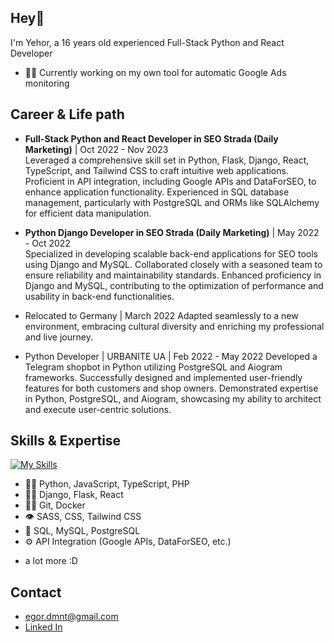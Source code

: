 ## Hey👋
I'm Yehor, a 16 years old experienced Full-Stack Python and React Developer
- 👨‍💻 Currently working on my own tool for automatic Google Ads monitoring

## Сareer & Life path
- <b>Full-Stack Python and React Developer in SEO Strada (Daily Marketing)</b> | Oct 2022 - Nov 2023<br/>
Leveraged a comprehensive skill set in Python, Flask, Django, React, TypeScript, and Tailwind CSS to craft intuitive web applications. Proficient in API integration, including Google APIs and DataForSEO, to enhance application functionality. Experienced in SQL database management, particularly with PostgreSQL and ORMs like SQLAlchemy for efficient data manipulation.

- <b>Python Django Developer in SEO Strada (Daily Marketing)</b> | May 2022 - Oct 2022<br/>
Specialized in developing scalable back-end applications for SEO tools using Django and MySQL. Collaborated closely with a seasoned team to ensure reliability and maintainability standards. Enhanced proficiency in Django and MySQL, contributing to the optimization of performance and usability in back-end functionalities.

- Relocated to Germany | March 2022
Adapted seamlessly to a new environment, embracing cultural diversity and enriching my professional and live journey.

- Python Developer | URBANITE UA | Feb 2022 - May 2022
Developed a Telegram shopbot in Python utilizing PostgreSQL and Aiogram frameworks. Successfully designed and implemented user-friendly features for both customers and shop owners. Demonstrated expertise in Python, PostgreSQL, and Aiogram, showcasing my ability to architect and execute user-centric solutions.

## Skills & Expertise
[![My Skills](https://skillicons.dev/icons?i=python,flask,django,react,ts,js,php,postgresql,mysql,git,docker)](https://skillicons.dev)
- 👨‍💻 Python, JavaScript, TypeScript, PHP
- 👨‍💻 Django, Flask, React
- 👨‍💻 Git, Docker
- 👁️ SASS, CSS, Tailwind CSS
- 💽 SQL, MySQL, PostgreSQL
- ⚙️ API Integration (Google APIs, DataForSEO, etc.)
+ a lot more :D

## Contact
- [egor.dmnt@gmail.com](mailto:egor@gmail.com)
- [Linked In](https://www.linkedin.com/in/yehor-dementiev/)
